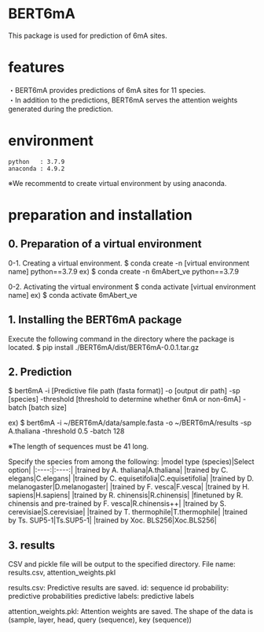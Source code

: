 # BERT6mA
This package is used for prediction of 6mA sites.

# features
・BERT6mA provides predictions of 6mA sites for 11 species.  
・In addition to the predictions, BERT6mA serves the attention weights generated during the prediction.  

# environment
    python   : 3.7.9
    anaconda : 4.9.2
※We recommentd to create virtual environment by using anaconda.

# preparation and installation
## 0. Preparation of a virtual environment
0-1. Creating a virtual environment.
    $ conda create -n [virtual environment name] python==3.7.9
    ex)
    $ conda create -n 6mAbert_ve python==3.7.9
    
0-2. Activating the virtual environment
    $ conda activate [virtual environment name]
    ex)
    $ conda activate 6mAbert_ve
    
## 1. Installing the BERT6mA package
Execute the following command in the directory where the package is located.
$ pip install ./BERT6mA/dist/BERT6mA-0.0.1.tar.gz

## 2. Prediction
$ bert6mA -i [Predictive file path (fasta format)] -o [output dir path] -sp [species] -threshold [threshold to  determine whether 6mA or non-6mA] -batch [batch size]

ex)
$ bert6mA -i ~/BERT6mA/data/sample.fasta -o ~/BERT6mA/results -sp A.thaliana -threshold 0.5 -batch 128

※The length of sequences must be 41 long.

Specify the species from among the following:
|model type (species)|Select option|
|:----:|:----:|
|trained by A. thaliana|A.thaliana|
|trained by C. elegans|C.elegans|
|trained by C. equisetifolia|C.equisetifolia|
|trained by D. melanogaster|D.melanogaster|
|trained by F. vesca|F.vesca|
|trained by H. sapiens|H.sapiens|
|trained by R. chinensis|R.chinensis|
|finetuned by R. chinensis and pre-trained by F. vesca|R.chinensis++|
|trained by S. cerevisiae|S.cerevisiae|
|trained by T. thermophile|T.thermophile|
|trained by Ts. SUP5-1|Ts.SUP5-1|
|trained by Xoc. BLS256|Xoc.BLS256|
    
## 3. results
CSV and pickle file will be output to the specified directory.
File name: results.csv, attention_weights.pkl

results.csv: Predictive results are saved.
    id: sequence       id
    probability:       predictive probabilities
    predictive labels: predictive labels
    
attention_weights.pkl: Attention weights are saved.
    The shape of the data is (sample, layer, head, query (sequence), key (sequence))

              














